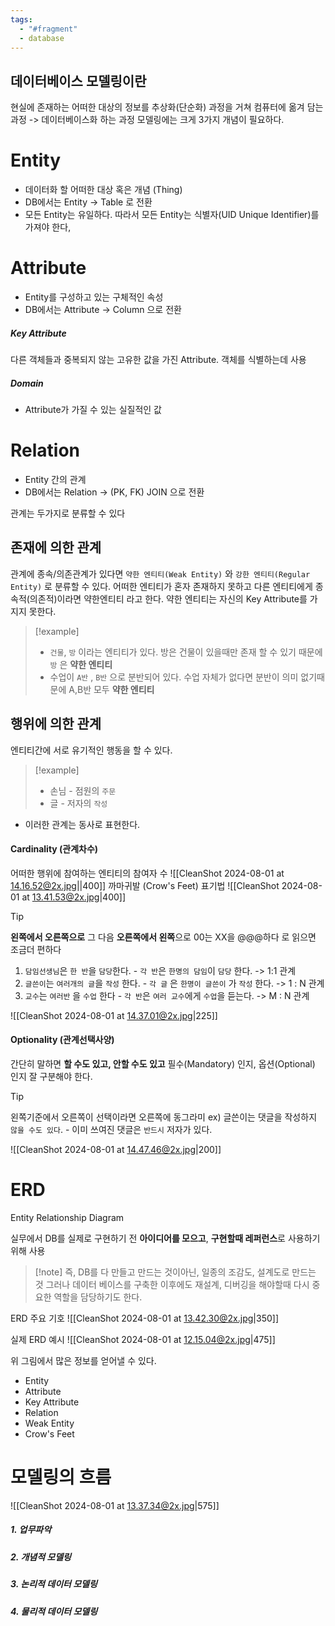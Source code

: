 ```yaml
---
tags:
  - "#fragment"
  - database
---
```

## 데이터베이스 모델링이란
현실에 존재하는 어떠한 대상의 정보를 추상화(단순화) 과정을 거쳐 컴퓨터에 옮겨 담는 과정
-> 데이터베이스화 하는 과정
모델링에는 크게 3가지 개념이 필요하다.
# Entity
- 데이터화 할 어떠한 대상 혹은 개념 (Thing)
- DB에서는 Entity -> Table 로 전환
- 모든 Entity는 유일하다. 따라서 모든 Entity는 식별자(UID Unique Identifier)를 가져야 한다,

# Attribute
- Entity를 구성하고 있는 구체적인 속성
- DB에서는 Attribute -> Column 으로 전환

##### Key Attribute
다른 객체들과 중복되지 않는 고유한 값을 가진 Attribute. 객체를 식별하는데 사용

##### Domain
- Attribute가 가질 수 있는 실질적인 값

# Relation
- Entity 간의 관계
- DB에서는 Relation -> (PK, FK) JOIN 으로 전환 

관계는 두가지로 분류할 수 있다
## 존재에 의한 관계
관계에 종속/의존관계가 있다면 `약한 엔티티(Weak Entity)` 와 `강한 엔티티(Regular Entity)` 로 분류할 수 있다.
어떠한 엔티티가 혼자 존재하지 못하고 다른 엔티티에게 종속적(의존적)이라면 약한엔티티 라고 한다.
약한 엔티티는 자신의 Key Attribute를 가지지 못한다.
> [!example]
> - `건물`, `방` 이라는 엔티티가 있다. 방은 건물이 있을때만 존재 할 수 있기 때문에 `방` 은 **약한 엔티티**
> - 수업이 `A반` , `B반` 으로 분반되어 있다. 수업 자체가 없다면 분반이 의미 없기때문에 A,B반 모두 **약한 엔티티**

## 행위에 의한 관계
엔티티간에 서로 유기적인 행동을 할 수 있다. 
> [!example]
> - 손님 - 점원의 `주문`
> - 글 - 저자의 `작성`
- 이러한 관계는 동사로 표현한다.
#### Cardinality (관계차수)
어떠한 행위에 참여하는 엔티티의 참여자 수
![[CleanShot 2024-08-01 at 14.16.52@2x.jpg||400]]
까마귀발 (Crow's Feet) 표기법
![[CleanShot 2024-08-01 at 13.41.53@2x.jpg|400]]
> [!tip]
> **왼쪽에서 오른쪽으로** 그 다음 **오른쪽에서 왼쪽**으로 
> 00는 XX을 @@@하다 로 읽으면 조금더 편하다
> 1. `담임선생님`은 `한 반`을 `담당`한다. - `각 반`은 `한명의 담임`이 `담당` 한다. -> 1:1 관계
> 2. `글쓴이`는 `여러개의 글`을 `작성` 한다. - `각 글` 은 `한명이 글쓴이` 가 `작성` 한다. -> 1 : N 관계
> 3. `교수`는 `여러반` 을 `수업` 한다 - `각 반`은 `여러 교수`에게 `수업`을 듣는다. -> M : N 관계

![[CleanShot 2024-08-01 at 14.37.01@2x.jpg|225]]

#### Optionality (관계선택사양)
간단히 말하면 **할 수도 있고, 안할 수도 있고**
필수(Mandatory) 인지, 옵션(Optional) 인지 잘 구분해야 한다.
> [!tip]
> 왼쪽기준에서 오른쪽이 선택이라면 오른쪽에 동그라미
> ex)  글쓴이는 댓글을 작성하지 `않을 수도 있다`. -  이미 쓰여진 댓글은 `반드시` 저자가 있다.

![[CleanShot 2024-08-01 at 14.47.46@2x.jpg|200]]


# ERD
Entity Relationship Diagram

실무에서 DB를 실제로 구현하기 전 **아이디어를 모으고**,  **구현할때 레퍼런스**로 사용하기 위해 사용

>[!note] 즉, DB를 다 만들고 만드는 것이아닌, 일종의 조감도, 설계도로 만드는 것
>그러나 데이터 베이스를 구축한 이후에도  재설계, 디버깅을 해야할때 다시 중요한 역할을 담당하기도 한다.

ERD 주요 기호
 ![[CleanShot 2024-08-01 at 13.42.30@2x.jpg|350]]

실제 ERD 예시
![[CleanShot 2024-08-01 at 12.15.04@2x.jpg|475]]

위 그림에서 많은 정보를 얻어낼 수 있다.
- Entity
- Attribute
- Key Attribute
- Relation
- Weak Entity
- Crow's Feet

# 모델링의 흐름
![[CleanShot 2024-08-01 at 13.37.34@2x.jpg|575]]
##### 1. 업무파악
##### 2. 개념적 모델링
##### 3. 논리적 데이터 모델링
##### 4. 물리적 데이터 모델링
